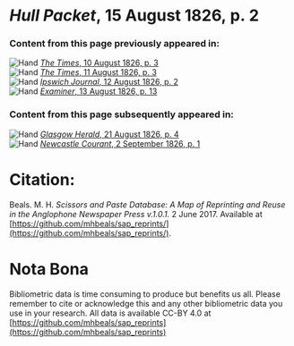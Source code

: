 # *Hull Packet*, 15 August 1826, p. 2  
  
### Content from this page previously appeared in:  
![Hand](http://scissorsandpaste.net/wp-content/uploads/2017/06/smallhandpointer.png) [*The Times*, 10 August 1826, p. 3](https://mhbeals.github.io/sap_html/The-Times/The-Times-10-August-1826-p-3)  
![Hand](http://scissorsandpaste.net/wp-content/uploads/2017/06/smallhandpointer.png) [*The Times*, 11 August 1826, p. 3](https://mhbeals.github.io/sap_html/The-Times/The-Times-11-August-1826-p-3)  
![Hand](http://scissorsandpaste.net/wp-content/uploads/2017/06/smallhandpointer.png) [*Ipswich Journal*, 12 August 1826, p. 2](https://mhbeals.github.io/sap_html/Ipswich-Journal/Ipswich-Journal-12-August-1826-p-2)  
![Hand](http://scissorsandpaste.net/wp-content/uploads/2017/06/smallhandpointer.png) [*Examiner*, 13 August 1826, p. 13](https://mhbeals.github.io/sap_html/Examiner/Examiner-13-August-1826-p-13)  
  
### Content from this page subsequently appeared in:  
![Hand](http://scissorsandpaste.net/wp-content/uploads/2017/06/smallhandpointer.png) [*Glasgow Herald*, 21 August 1826, p. 4](https://mhbeals.github.io/sap_html/Glasgow-Herald/Glasgow-Herald-21-August-1826-p-4)  
![Hand](http://scissorsandpaste.net/wp-content/uploads/2017/06/smallhandpointer.png) [*Newcastle Courant*, 2 September 1826, p. 1](https://mhbeals.github.io/sap_html/Newcastle-Courant/Newcastle-Courant-2-September-1826-p-1)  


# Citation: 

Beals. M. H. *Scissors and Paste Database: A Map of Reprinting and Reuse in the Anglophone Newspaper Press v.1.0.1.* 2 June 2017. Available at [https://github.com/mhbeals/sap_reprints/](https://github.com/mhbeals/sap_reprints/). 

# Nota Bona

Bibliometric data is time consuming to produce but benefits us all. Please remember to cite or acknowledge this and any other bibliometric data you use in your research. All data is available CC-BY 4.0 at [https://github.com/mhbeals/sap_reprints](https://github.com/mhbeals/sap_reprints)